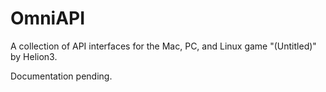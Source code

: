 # OmniAPI

A collection of API interfaces for the Mac, PC, and Linux game "(Untitled)" by Helion3.

Documentation pending.